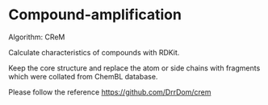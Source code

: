 # Compound-amplification
Algorithm: CReM

Calculate characteristics of compounds with RDKit.

Keep the core structure and replace the atom or side chains with fragments which were collated from ChemBL database.

Please follow the reference https://github.com/DrrDom/crem
